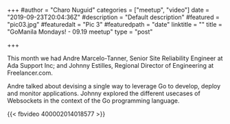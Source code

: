 +++
#author = "Charo Nuguid"
categories = ["meetup", "video"]
date = "2019-09-23T20:04:36Z"
#description = "Default description"
#featured = "pic03.jpg"
#featuredalt = "Pic 3"
#featuredpath = "date"
linktitle = ""
title = "GoManila Mondays! - 09.19 meetup"
type = "post"

+++

This month we had Andre Marcelo-Tanner, Senior Site Reliability Engineer at Ada Support Inc; and Johnny Estilles, Regional Director of Engineering at Freelancer.com.

Andre talked about devising a single way to leverage Go to develop, deploy and monitor applications. Johnny explored the different usecases of Websockets in the context of the Go programming language.

{{< fbvideo 400002014018577 >}}
